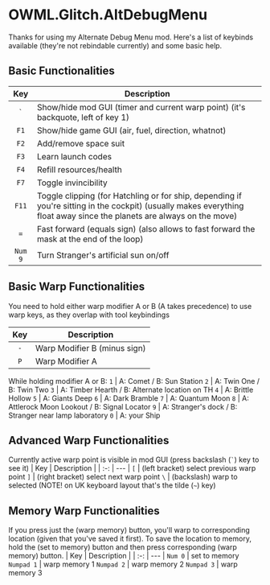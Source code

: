 # OWML.Glitch.AltDebugMenu

Thanks for using my Alternate Debug Menu mod.
Here's a list of keybinds available (they're not rebindable currently) and some basic help.

## Basic Functionalities

| Key | Description |
| :-: | --- |
`` ` `` | Show/hide mod GUI (timer and current warp point) (it's backquote, left of key 1)
`F1`    | Show/hide game GUI (air, fuel, direction, whatnot)
`F2`    | Add/remove space suit
`F3`    | Learn launch codes
`F4`    | Refill resources/health
`F7`    | Toggle invincibility
`F11`   | Toggle clipping (for Hatchling or for ship, depending if you're sitting in the cockpit) (usually makes everything float away since the planets are always on the move)
`=`     | Fast forward (equals sign) (also allows to fast forward the mask at the end of the loop)
`Num 9` | Turn Stranger's artificial sun on/off

## Basic Warp Functionalities

You need to hold either warp modifier A or B (A takes precedence) to use warp keys, as they overlap with tool keybindings

| Key | Description |
| :-: | --- |
`-` | Warp Modifier B (minus sign)
`P` | Warp Modifier A
While holding modifier A or B:
`1` | A: Comet /  B: Sun Station
`2` | A: Twin One / B: Twin Two
`3` | A: Timber Hearth / B: Alternate location on TH
`4` | A: Brittle Hollow
`5` | A: Giants Deep
`6` | A: Dark Bramble
`7` | A: Quantum Moon
`8` | A: Attlerock Moon Lookout / B: Signal Locator
`9` | A: Stranger's dock / B: Stranger near lamp laboratory
`0` | A: your Ship

## Advanced Warp Functionalities

Currently active warp point is visible in mod GUI (press backslash (`` ` ``) key to see it)
| Key | Description |
| :-: | --- |
`[` | (left bracket) select previous warp point
`]` | (right bracket) select next warp point
`\` | (backslash) warp to selected (NOTE! on UK keyboard layout that's the tilde (`~`) key)

## Memory Warp Functionalities
If you press just the (warp memory) button, you'll warp to corresponding location (given that you've saved it first). To save the location to memory, hold the (set to memory) button and then press corresponding (warp memory) button.
| Key | Description |
| :-: | --- |
`Num 0` | set to memory
`Numpad 1` | warp memory 1
`Numpad 2` | warp memory 2
`Numpad 3` | warp memory 3

